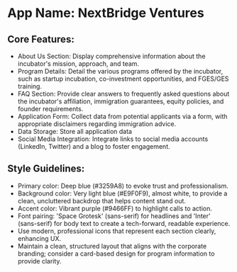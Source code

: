# **App Name**: NextBridge Ventures

## Core Features:

- About Us Section: Display comprehensive information about the incubator's mission, approach, and team.
- Program Details: Detail the various programs offered by the incubator, such as startup incubation, co-investment opportunities, and FGES/GES training.
- FAQ Section: Provide clear answers to frequently asked questions about the incubator's affiliation, immigration guarantees, equity policies, and founder requirements.
- Application Form: Collect data from potential applicants via a form, with appropriate disclaimers regarding immigration advice.
- Data Storage: Store all application data
- Social Media Integration: Integrate links to social media accounts (LinkedIn, Twitter) and a blog to foster engagement.

## Style Guidelines:

- Primary color: Deep blue (#3259A8) to evoke trust and professionalism.
- Background color: Very light blue (#E9F0F9), almost white, to provide a clean, uncluttered backdrop that helps content stand out.
- Accent color: Vibrant purple (#9466FF) to highlight calls to action.
- Font pairing: 'Space Grotesk' (sans-serif) for headlines and 'Inter' (sans-serif) for body text to create a tech-forward, readable experience.
- Use modern, professional icons that represent each section clearly, enhancing UX.
- Maintain a clean, structured layout that aligns with the corporate branding; consider a card-based design for program information to provide clarity.